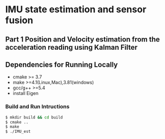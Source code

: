 # IMU state estimation and sensor fusion

## Part 1 Position and Velocity estimation from the acceleration reading using Kalman Filter


## Dependencies for Running Locally

- cmake >= 3.7
- make >=4.1(Linux,Mac),3.81(windows)
- gcc/g++ >=5.4
- install Eigen

### Build and Run Intructions

```sh
$ mkdir build && cd build
$ cmake ..
$ make
$ ./IMU_est
```